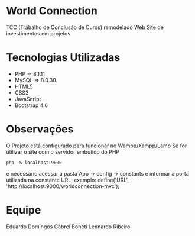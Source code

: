 # World Connection
TCC (Trabalho de Conclusão de Curos) remodelado
Web Site de investimentos em projetos

# Tecnologias Utilizadas
* PHP   => 8.1.11
* MySQL => 8.0.30
* HTML5
* CSS3
* JavaScript
* Bootstrap 4.6

# Observações
O Projeto está configurado para funcionar no Wampp/Xampp/Lamp
Se for utilizar o site com o servidor embutido do PHP
~~~
php -S localhost:9000
~~~
é necessário acessar a pasta App -> config -> constants e informar a porta utilizada na constante URL, exemplo:
define('URL', 'http://localhost:9000/worldconnection-mvc');

# Equipe
Eduardo Domingos
Gabrel Boneti
Leonardo Ribeiro